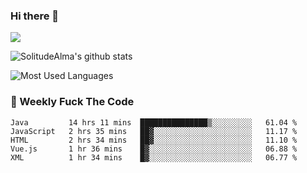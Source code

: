 ### Hi there 👋

<p>
  <a href="https://count.getloli.com/"><img src="https://count.getloli.com/get/@:solitudealma"></a>
</p>

![SolitudeAlma's github stats](https://github-readme-stats.vercel.app/api?username=solitudealma&show_icons=true&theme=radical)

![Most Used Languages](https://github-readme-stats.vercel.app/api/top-langs/?username=solitudealma&layout=compact&hide_border=true&theme=dark)
<!-- ![visitors](https://visitor-badge.glitch.me/badge?page_id=solitudealma.solitudealma.id) -->


### :dart: Weekly Fuck The Code

<!--START_SECTION:waka-->
```text
Java         14 hrs 11 mins  ███████████████▒░░░░░░░░░   61.04 % 
JavaScript   2 hrs 35 mins   ██▓░░░░░░░░░░░░░░░░░░░░░░   11.17 % 
HTML         2 hrs 34 mins   ██▓░░░░░░░░░░░░░░░░░░░░░░   11.10 % 
Vue.js       1 hr 36 mins    █▓░░░░░░░░░░░░░░░░░░░░░░░   06.88 % 
XML          1 hr 34 mins    █▓░░░░░░░░░░░░░░░░░░░░░░░   06.77 % 
```
<!--END_SECTION:waka-->
